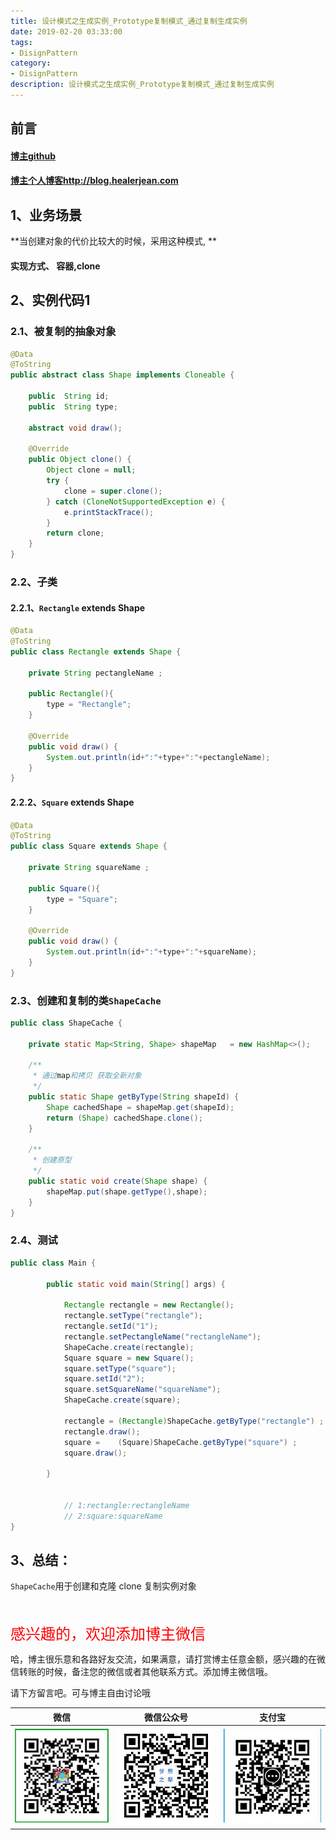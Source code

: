 ```yaml
---
title: 设计模式之生成实例_Prototype复制模式_通过复制生成实例
date: 2019-02-20 03:33:00
tags: 
- DisignPattern
category: 
- DisignPattern
description: 设计模式之生成实例_Prototype复制模式_通过复制生成实例
---
```


<!-- 

https://raw.githubusercontent.com/HealerJean/HealerJean.github.io/master/blogImages/
　　首行缩进

<font  clalss="healerColor" color="red" size="5" >     </font>

<font  clalss="healerSize"  size="5" >     </font>
-->




## 前言

#### [博主github](https://github.com/HealerJean)
#### [博主个人博客http://blog.healerjean.com](http://HealerJean.github.io)    



## 1、业务场景



**当创建对象的代价比较大的时候，采用这种模式,      **



#### 实现方式、 容器,clone



## 2、实例代码1

### 2.1、被复制的抽象对象

```java
@Data
@ToString
public abstract class Shape implements Cloneable {

    public  String id;
    public  String type;

    abstract void draw();

    @Override
    public Object clone() {
        Object clone = null;
        try {
            clone = super.clone();
        } catch (CloneNotSupportedException e) {
            e.printStackTrace();
        }
        return clone;
    }
}
```



### 2.2、子类

#### 2.2.1、`Rectangle` extends Shape

```java
@Data
@ToString
public class Rectangle extends Shape {

    private String pectangleName ;

    public Rectangle(){
        type = "Rectangle";
    }

    @Override
    public void draw() {
        System.out.println(id+":"+type+":"+pectangleName);
    }
}

```



#### 2.2.2、`Square` extends Shape

```java
@Data
@ToString
public class Square extends Shape {

    private String squareName ;

    public Square(){
        type = "Square";
    }

    @Override
    public void draw() {
        System.out.println(id+":"+type+":"+squareName);
    }
}

```





### 2.3、创建和复制的类`ShapeCache`



```java
public class ShapeCache {

    private static Map<String, Shape> shapeMap   = new HashMap<>();

    /**
     * 通过map和拷贝 获取全新对象
     */
    public static Shape getByType(String shapeId) {
        Shape cachedShape = shapeMap.get(shapeId);
        return (Shape) cachedShape.clone();
    }

    /**
     * 创建原型
     */
    public static void create(Shape shape) {
        shapeMap.put(shape.getType(),shape);
    }
}

```



### 2.4、测试



```java
public class Main {

        public static void main(String[] args) {

            Rectangle rectangle = new Rectangle();
            rectangle.setType("rectangle");
            rectangle.setId("1");
            rectangle.setPectangleName("rectangleName");
            ShapeCache.create(rectangle);
            Square square = new Square();
            square.setType("square");
            square.setId("2");
            square.setSquareName("squareName");
            ShapeCache.create(square);

            rectangle = (Rectangle)ShapeCache.getByType("rectangle") ;
            rectangle.draw();
            square =    (Square)ShapeCache.getByType("square") ;
            square.draw();

        }
    
    
            // 1:rectangle:rectangleName
            // 2:square:squareName
}

```



## 3、总结：

`ShapeCache`用于创建和克隆 clone 复制实例对象



















<br/>
<br/>

<font  color="red" size="5" >     
感兴趣的，欢迎添加博主微信
 </font>

<br/>



哈，博主很乐意和各路好友交流，如果满意，请打赏博主任意金额，感兴趣的在微信转账的时候，备注您的微信或者其他联系方式。添加博主微信哦。    

请下方留言吧。可与博主自由讨论哦

|微信 | 微信公众号|支付宝|
|:-------:|:-------:|:------:|
| ![微信](https://raw.githubusercontent.com/HealerJean/HealerJean.github.io/master/assets/img/tctip/weixin.jpg)|![微信公众号](https://raw.githubusercontent.com/HealerJean/HealerJean.github.io/master/assets/img/my/qrcode_for_gh_a23c07a2da9e_258.jpg)|![支付宝](https://raw.githubusercontent.com/HealerJean/HealerJean.github.io/master/assets/img/tctip/alpay.jpg) |



<!-- Gitalk 评论 start  -->

<link rel="stylesheet" href="https://unpkg.com/gitalk/dist/gitalk.css">

<script src="https://unpkg.com/gitalk@latest/dist/gitalk.min.js"></script> 
<div id="gitalk-container"></div>    
 <script type="text/javascript">
    var gitalk = new Gitalk({
		clientID: `1d164cd85549874d0e3a`,
		clientSecret: `527c3d223d1e6608953e835b547061037d140355`,
		repo: `HealerJean.github.io`,
		owner: 'HealerJean',
		admin: ['HealerJean'],
		id: 'tIADLkZWJwSpOVly',
    });
    gitalk.render('gitalk-container');
</script> 


<!-- Gitalk end -->

